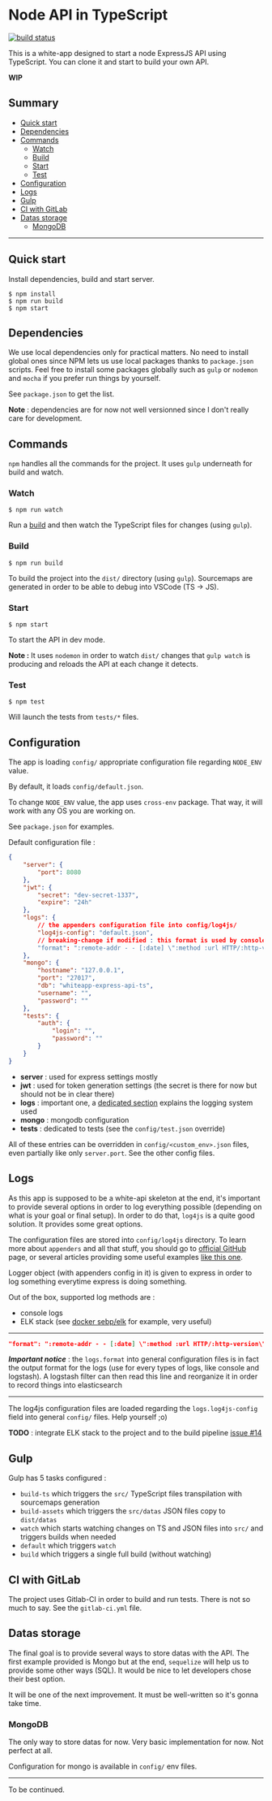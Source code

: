# Node API in TypeScript

[![build status](https://gitlab.gjdass.fr/gjdass/whiteapi-express-ts/badges/master/build.svg)](https://gitlab.gjdass.fr/gjdass/whiteapi-express-api-ts/commits/master)

This is a white-app designed to start a node ExpressJS API using TypeScript.
You can clone it and start to build your own API.

**WIP**

## Summary

- [Quick start](#quick-start)
- [Dependencies](#dependencies)
- [Commands](#commands)
    - [Watch](#watch)
    - [Build](#build)
    - [Start](#start)
    - [Test](#test)
- [Configuration](#configuration)
- [Logs](#logs)
- [Gulp](#gulp)
- [CI with GitLab](#ci-with-gitlab)
- [Datas storage](#datas-storage)
    - [MongoDB](#mongodb)

***

## Quick start

Install dependencies, build and start server.

```shell
$ npm install
$ npm run build
$ npm start
```

## Dependencies

We use local dependencies only for practical matters. No need to install global ones since NPM lets us use local packages thanks to `package.json` scripts. Feel free to install some packages globally such as `gulp` or `nodemon` and `mocha` if you prefer run things by yourself.

See `package.json` to get the list.

__Note__ : dependencies are for now not well versionned since I don't really care for development.

## Commands

`npm` handles all the commands for the project. It uses `gulp` underneath for build and watch.

### Watch

```shell
$ npm run watch
```

Run a [build](#build) and then watch the TypeScript files for changes (using `gulp`).

### Build

```shell
$ npm run build
```

To build the project into the `dist/` directory (using `gulp`).
Sourcemaps are generated in order to be able to debug into VSCode (TS -> JS).

### Start

```shell
$ npm start
```

To start the API in dev mode.

**Note :** It uses `nodemon` in order to watch `dist/` changes that `gulp watch` is producing and reloads the API at each change it detects.

### Test

```shell
$ npm test
```

Will launch the tests from `tests/*` files.

## Configuration

The app is loading `config/` appropriate configuration file regarding `NODE_ENV` value.

By default, it loads `config/default.json`.

To change `NODE_ENV` value, the app uses `cross-env` package. That way, it will work with any OS you are working on.

See `package.json` for examples.

Default configuration file :

```json
{
    "server": {
        "port": 8080
    },
    "jwt": {
        "secret": "dev-secret-1337",
        "expire": "24h"
    },
    "logs": {
        // the appenders configuration file into config/log4js/
        "log4js-config": "default.json",
        // breaking-change if modified : this format is used by console logger AND api logger too (and parsed by logstash)
        "format": ":remote-addr - - [:date] \":method :url HTTP/:http-version\" :status :res[content-length] \":referrer\" \":user-agent\" :response-time"
    },
    "mongo": {
        "hostname": "127.0.0.1",
        "port": "27017",
        "db": "whiteapp-express-api-ts",
        "username": "",
        "password": ""
    },
    "tests": {
        "auth": {
            "login": "",
            "password": ""
        }
    }
}
```

- **server** : used for express settings mostly
- **jwt** : used for token generation settings (the secret is there for now but should not be in clear there)
- **logs** : important one, a [dedicated section](#logs) explains the logging system used
- **mongo** : mongodb configuration
- **tests** : dedicated to tests (see the `config/test.json` override)

All of these entries can be overridden in `config/<custom_env>.json` files, even partially like only `server.port`. See the other config files.

## Logs

As this app is supposed to be a white-api skeleton at the end, it's important to provide several options in order to log everything possible (depending on what is your goal or final setup).
In order to do that, `log4js` is a quite good solution. It provides some great options.

The configuration files are stored into `config/log4js` directory. To learn more about `appenders` and all that stuff, you should go to [official GitHub](https://github.com/nomiddlename/log4js-node) page, or several articles providing some useful examples [like this one](http://blog.maskalik.com/2015/10/01/log4js-http-request-parsing-with-logstash/).

Logger object (with appenders config in it) is given to express in order to log something everytime express is doing something.

Out of the box, supported log methods are :
- console logs
- ELK stack (see [docker sebp/elk](https://hub.docker.com/r/sebp/elk/) for example, very useful)

***

```json
"format": ":remote-addr - - [:date] \":method :url HTTP/:http-version\" :status :res[content-length] \":referrer\" \":user-agent\" :response-time"
```

***Important notice*** : the `logs.format` into general configuration files is in fact the output format for the logs (use for every types of logs, like console and logstash). A logstash filter can then read this line and reorganize it in order to record things into elasticsearch

***

The log4js configuration files are loaded regarding the `logs.log4js-config` field into general `config/` files. Help yourself ;o)

**TODO** : integrate ELK stack to the project and to the build pipeline [issue #14](https://gitlab.gjdass.fr/gjdass/whiteapi-express-api-ts/issues/14)

## Gulp

Gulp has 5 tasks configured :
- `build-ts` which triggers the `src/` TypeScript files transpilation with sourcemaps generation
- `build-assets` which triggers the `src/datas` JSON files copy to `dist/datas`
- `watch` which starts watching changes on TS and JSON files into `src/` and triggers builds when needed
- `default` which triggers `watch`
- `build` which triggers a single full build (without watching)

## CI with GitLab

The project uses Gitlab-CI in order to build and run tests. There is not so much to say. See the `gitlab-ci.yml` file.

## Datas storage

The final goal is to provide several ways to store datas with the API. The first example provided is Mongo but at the end, `sequelize` will help us to provide some other ways (SQL). It would be nice to let developers chose their best option.

It will be one of the next improvement. It must be well-written so it's gonna take time.

### MongoDB

The only way to store datas for now. Very basic implementation for now. Not perfect at all.

Configuration for mongo is available in `config/` env files.

***

To be continued.
